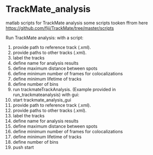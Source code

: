 # TrackMate_analysis
matlab scripts for TrackMate analysis
some scripts tooken ffrom here https://github.com/fiji/TrackMate/tree/master/scripts

Run TrackMate analysis:
with a script:
1. provide path to reference track (.xml).
2. provide paths to other tracks (.xml).
3. label the tracks
4. define name for analysis results
5. define maximum distance between spots
6. define minimum number of frames for colocalizations
7. define minimum lifetime of tracks
8. define number of bins
9. run trackmateTrackAnalysis.
(Example provided in run_trackmateanalysis)
with gui:
1. start trackmate_analysis_gui
2. provide path to reference track (.xml).
3. provide paths to other tracks (.xml).
4. label the tracks
5. define name for analysis results
6. define maximum distance between spots
7. define minimum number of frames for colocalizations
8. define minimum lifetime of tracks
9. define number of bins
10. push start
